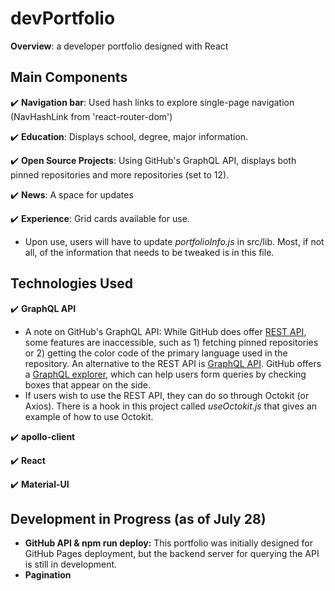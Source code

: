 # devPortfolio
**Overview**: a developer portfolio designed with React

## Main Components

:heavy_check_mark: **Navigation bar**: Used hash links to explore single-page navigation (NavHashLink from 'react-router-dom')

:heavy_check_mark: **Education**: Displays school, degree, major information.

:heavy_check_mark: **Open Source Projects**: Using GitHub's GraphQL API, displays both pinned repositories and more repositories (set to 12). 

:heavy_check_mark: **News**: A space for updates 

:heavy_check_mark: **Experience**: Grid cards available for use.

- Upon use, users will have to update *portfolioInfo.js* in src/lib. Most, if not all, of the information that needs to be tweaked is in this file.

## Technologies Used

:heavy_check_mark: **GraphQL API**
- A note on GitHub's GraphQL API: While GitHub does offer [REST API](https://docs.github.com/en/rest), some features are inaccessible, such as 1) fetching pinned repositories or 2) getting the color code of the primary language used in the repository. An alternative to the REST API is [GraphQL API](https://docs.github.com/en/graphql). GitHub offers a [GraphQL explorer](https://docs.github.com/en/graphql/overview/explorer), which can help users form queries by checking boxes that appear on the side.
- If users wish to use the REST API, they can do so through Octokit (or Axios). There is a hook in this project called *useOctokit.js* that gives an example of how to use Octokit.

:heavy_check_mark: **apollo-client**

:heavy_check_mark: **React**

:heavy_check_mark: **Material-UI**

## Development in Progress (as of July 28)

- **GitHub API & npm run deploy:** This portfolio was initially designed for GitHub Pages deployment, but the backend server for querying the API is still in development.
- **Pagination**
